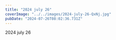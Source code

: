 ```yaml
---
title: "2024 july 26"
coverImage: "../../images/2024-july-26-QxNj.jpg"
pubDate: "2024-07-26T08:02:36.731Z"
---
```


2024 july 26
